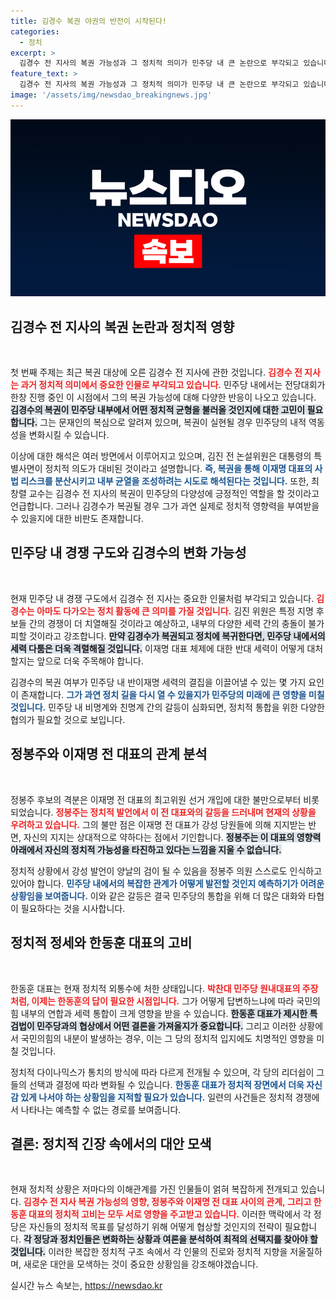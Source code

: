 ```yaml
---
title: 김경수 복권 야권의 반전이 시작된다!
categories:
  - 정치
excerpt: >
  김경수 전 지사의 복권 가능성과 그 정치적 의미가 민주당 내 큰 논란으로 부각되고 있습니다. 이재명 대표의 리더십 아래 친명과 비명 간의 갈등이 심화되고, 복권이 당내 균열을 일으킬 우려도 존재합니다. 클릭하면 더 깊이 있는 분석을 읽어보세요!
feature_text: >
  김경수 전 지사의 복권 가능성과 그 정치적 의미가 민주당 내 큰 논란으로 부각되고 있습니다. 이재명 대표의 리더십 아래 친명과 비명 간의 갈등이 심화되고, 복권이 당내 균열을 일으킬 우려도 존재합니다. 클릭하면 더 깊이 있는 분석을 읽어보세요!
image: '/assets/img/newsdao_breakingnews.jpg'
---
```


<p><img src="/assets/img/newsdao_breakingnews.jpg" alt="bookingtag 속보" /></p>

<h2 data-ke-size="size26">김경수 전 지사의 복권 논란과 정치적 영향</h2>

<p data-ke-size="size16">&nbsp;</p>

<p>첫 번째 주제는 최근 복권 대상에 오른 김경수 전 지사에 관한 것입니다. <b><span style="color: #ee2323;">김경수 전 지사는 과거 정치적 의미에서 중요한 인물로 부각되고 있습니다.</span></b> 민주당 내에서는 전당대회가 한창 진행 중인 이 시점에서 그의 복권 가능성에 대해 다양한 반응이 나오고 있습니다. <b><span style="background-color: #21538527;">김경수의 복권이 민주당 내부에서 어떤 정치적 균형을 불러올 것인지에 대한 고민이 필요합니다.</span></b> 그는 문재인의 복심으로 알려져 있으며, 복권이 실현될 경우 민주당의 내적 역동성을 변화시킬 수 있습니다.</p>

<p>이상에 대한 해석은 여러 방면에서 이루어지고 있으며, 김진 전 논설위원은 대통령의 특별사면이 정치적 의도가 대비된 것이라고 설명합니다. <b><span style="color: #1a5490;">즉, 복권을 통해 이재명 대표의 사법 리스크를 분산시키고 내부 균열을 조성하려는 시도로 해석된다는 것입니다.</span></b> 또한, 최창렬 교수는 김경수 전 지사의 복권이 민주당의 다양성에 긍정적인 역할을 할 것이라고 언급합니다. 그러나 김경수가 복권될 경우 그가 과연 실제로 정치적 영향력을 부여받을 수 있을지에 대한 비판도 존재합니다.</p>

<h2 data-ke-size="size26">민주당 내 경쟁 구도와 김경수의 변화 가능성</h2>

<p data-ke-size="size16">&nbsp;</p>

<p>현재 민주당 내 경쟁 구도에서 김경수 전 지사는 중요한 인물처럼 부각되고 있습니다. <b><span style="color: #ee2323;">김경수는 아마도 다가오는 정치 활동에 큰 의미를 가질 것입니다.</span></b> 김진 위원은 특정 지명 후보들 간의 경쟁이 더 치열해질 것이라고 예상하고, 내부의 다양한 세력 간의 충돌이 불가피할 것이라고 강조합니다. <b><span style="background-color: #21538527;">만약 김경수가 복권되고 정치에 복귀한다면, 민주당 내에서의 세력 다툼은 더욱 격렬해질 것입니다.</span></b> 이재명 대표 체제에 대한 반대 세력이 어떻게 대처할지는 앞으로 더욱 주목해야 합니다.</p>

<p>김경수의 복권 여부가 민주당 내 반이재명 세력의 결집을 이끌어낼 수 있는 몇 가지 요인이 존재합니다. <b><span style="color: #1a5490;">그가 과연 정치 길을 다시 열 수 있을지가 민주당의 미래에 큰 영향을 미칠 것입니다.</span></b> 민주당 내 비명계와 친명계 간의 갈등이 심화되면, 정치적 통합을 위한 다양한 협의가 필요할 것으로 보입니다.</p>

<h2 data-ke-size="size26">정봉주와 이재명 전 대표의 관계 분석</h2>

<p data-ke-size="size16">&nbsp;</p>

<p>정봉주 후보의 격분은 이재명 전 대표의 최고위원 선거 개입에 대한 불만으로부터 비롯되었습니다. <b><span style="color: #ee2323;">정봉주는 정치적 발언에서 이 전 대표와의 갈등을 드러내며 현재의 상황을 우려하고 있습니다.</span></b> 그의 불만 점은 이재명 전 대표가 강성 당원들에 의해 지지받는 반면, 자신의 지지는 상대적으로 약하다는 점에서 기인합니다. <b><span style="background-color: #21538527;">정봉주는 이 대표의 영향력 아래에서 자신의 정치적 가능성을 타진하고 있다는 느낌을 지울 수 없습니다.</span></b> </p>

<p>정치적 상황에서 강성 발언이 양날의 검이 될 수 있음을 정봉주 의원 스스로도 인식하고 있어야 합니다. <b><span style="color: #1a5490;">민주당 내에서의 복잡한 관계가 어떻게 발전할 것인지 예측하기가 어려운 상황임을 보여줍니다.</span></b> 이와 같은 갈등은 결국 민주당의 통합을 위해 더 많은 대화와 타협이 필요하다는 것을 시사합니다.</p>

<h2 data-ke-size="size26">정치적 정세와 한동훈 대표의 고비</h2>

<p data-ke-size="size16">&nbsp;</p>

<p>한동훈 대표는 현재 정치적 외통수에 처한 상태입니다. <b><span style="color: #ee2323;">박찬대 민주당 원내대표의 주장처럼, 이제는 한동훈의 답이 필요한 시점입니다.</span></b> 그가 어떻게 답변하느냐에 따라 국민의힘 내부의 연합과 세력 통합이 크게 영향을 받을 수 있습니다. <b><span style="background-color: #21538527;">한동훈 대표가 제시한 특검법이 민주당과의 협상에서 어떤 결론을 가져올지가 중요합니다.</span></b> 그리고 이러한 상황에서 국민의힘의 내분이 발생하는 경우, 이는 그 당의 정치적 입지에도 치명적인 영향을 미칠 것입니다.</p>

<p>정치적 다이나믹스가 통치의 방식에 따라 다르게 전개될 수 있으며, 각 당의 리더쉽이 그들의 선택과 결정에 따라 변화될 수 있습니다. <b><span style="color: #1a5490;">한동훈 대표가 정치적 장면에서 더욱 자신감 있게 나서야 하는 상황임을 지적할 필요가 있습니다.</span></b> 일련의 사건들은 정치적 경쟁에서 나타나는 예측할 수 없는 경로를 보여줍니다.</p>

<h2 data-ke-size="size26">결론: 정치적 긴장 속에서의 대안 모색</h2>

<p data-ke-size="size16">&nbsp;</p>

<p>현재 정치적 상황은 저마다의 이해관계를 가진 인물들이 얽혀 복잡하게 전개되고 있습니다. <b><span style="color: #ee2323;">김경수 전 지사 복권 가능성의 영향, 정봉주와 이재명 전 대표 사이의 관계, 그리고 한동훈 대표의 정치적 고비는 모두 서로 영향을 주고받고 있습니다.</span></b> 이러한 맥락에서 각 정당은 자신들의 정치적 목표를 달성하기 위해 어떻게 협상할 것인지의 전략이 필요합니다. <b><span style="background-color: #21538527;">각 정당과 정치인들은 변화하는 상황과 여론을 분석하여 최적의 선택지를 찾아야 할 것입니다.</span></b> 이러한 복잡한 정치적 구조 속에서 각 인물의 진로와 정치적 지향을 저울질하며, 새로운 대안을 모색하는 것이 중요한 상황임을 강조해야겠습니다.</p>
실시간 뉴스 속보는, <a href="https://newsdao.kr" rel="dofollow">https://newsdao.kr</a>


